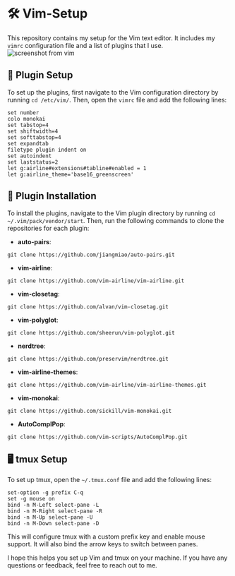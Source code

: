 # 🛠️ Vim-Setup

This repository contains my setup for the Vim text editor. It includes my `vimrc` configuration file and a list of plugins that I use.
![screenshot from vim](https://github.com/kostea123/vim_setup/blob/main/1.png)

## 📝 Plugin Setup

To set up the plugins, first navigate to the Vim configuration directory by running `cd /etc/vim/`. Then, open the `vimrc` file and add the following lines:

```
set number
colo monokai
set tabstop=4
set shiftwidth=4
set softtabstop=4
set expandtab
filetype plugin indent on
set autoindent
set laststatus=2
let g:airline#extensions#tabline#enabled = 1
let g:airline_theme='base16_greenscreen'
```

## 🔌 Plugin Installation

To install the plugins, navigate to the Vim plugin directory by running `cd ~/.vim/pack/vendor/start`. Then, run the following commands to clone the repositories for each plugin:

- **auto-pairs**:

```
git clone https://github.com/jiangmiao/auto-pairs.git
```

- **vim-airline**:

```
git clone https://github.com/vim-airline/vim-airline.git
```

- **vim-closetag**:

```
git clone https://github.com/alvan/vim-closetag.git
```

- **vim-polyglot**:

```
git clone https://github.com/sheerun/vim-polyglot.git
```

- **nerdtree**:

```
git clone https://github.com/preservim/nerdtree.git
```

- **vim-airline-themes**:

```
git clone https://github.com/vim-airline/vim-airline-themes.git
```

- **vim-monokai**:

```
git clone https://github.com/sickill/vim-monokai.git
```

- **AutoComplPop**:

```
git clone https://github.com/vim-scripts/AutoComplPop.git
```

## 🖥️ tmux Setup

To set up tmux, open the `~/.tmux.conf` file and add the following lines:

```
set-option -g prefix C-q
set -g mouse on
bind -n M-Left select-pane -L
bind -n M-Right select-pane -R
bind -n M-Up select-pane -U
bind -n M-Down select-pane -D
```

This will configure tmux with a custom prefix key and enable mouse support. It will also bind the arrow keys to switch between panes.

I hope this helps you set up Vim and tmux on your machine. If you have any questions or feedback, feel free to reach out to me.
